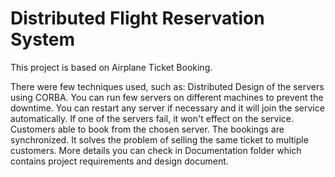 # Distributed Flight Reservation System

This project is based on Airplane Ticket Booking.

There were few techniques used, such as:
    Distributed Design of the servers using CORBA.
    You can run few servers on different machines to prevent the downtime.
    You can restart any server if necessary and it will join the service automatically.
    If one of the servers fail, it won't effect on the service.
    Customers able to book from the chosen server.
    The bookings are synchronized.
    It solves the problem of selling the same ticket to multiple customers.
    More details you can check in Documentation folder which contains project requirements and design document.

